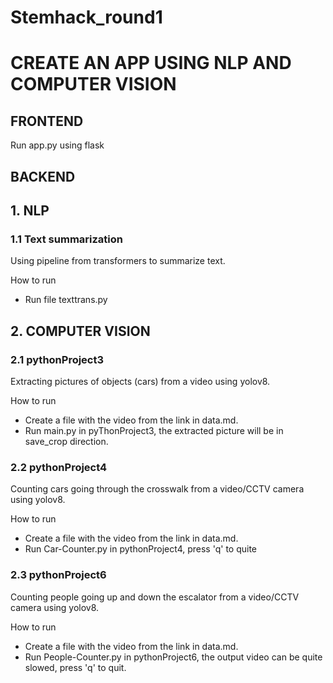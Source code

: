 # Stemhack_round1


# CREATE AN APP USING NLP AND COMPUTER VISION 

## FRONTEND
Run app.py using flask 

## BACKEND
## 1. NLP 
### 1.1 Text summarization 
Using pipeline from transformers to summarize text. 

How to run
+ Run file texttrans.py


## 2. COMPUTER VISION 
### 2.1 pythonProject3
Extracting pictures of objects (cars) from a video using yolov8. 

How to run 
+ Create a file with the video from the link in data.md.
+ Run main.py in pyThonProject3, the extracted picture will be in save_crop direction. 

### 2.2 pythonProject4
Counting cars going through the crosswalk from a video/CCTV camera using yolov8.

How to run 
+ Create a file with the video from the link in data.md.
+ Run Car-Counter.py in pythonProject4, press 'q' to quite

### 2.3 pythonProject6 
Counting people going up and down the escalator from a video/CCTV camera using yolov8.

How to run
+ Create a file with the video from the link in data.md.
+ Run People-Counter.py in pythonProject6, the output video can be quite slowed, press 'q' to quit.
